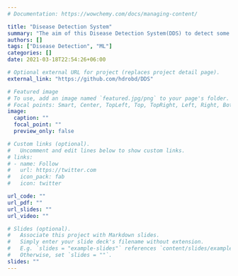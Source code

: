 ```yaml
---
# Documentation: https://wowchemy.com/docs/managing-content/

title: "Disease Detection System"
summary: "The aim of this Disease Detection System(DDS) to detect some disease by using machine learning techniques."
authors: []
tags: ["Disease Detection", "ML"]
categories: []
date: 2021-03-18T22:54:26+06:00

# Optional external URL for project (replaces project detail page).
external_link: "https://github.com/hdrobd/DDS"

# Featured image
# To use, add an image named `featured.jpg/png` to your page's folder.
# Focal points: Smart, Center, TopLeft, Top, TopRight, Left, Right, BottomLeft, Bottom, BottomRight.
image:
  caption: ""
  focal_point: ""
  preview_only: false

# Custom links (optional).
#   Uncomment and edit lines below to show custom links.
# links:
# - name: Follow
#   url: https://twitter.com
#   icon_pack: fab
#   icon: twitter

url_code: ""
url_pdf: ""
url_slides: ""
url_video: ""

# Slides (optional).
#   Associate this project with Markdown slides.
#   Simply enter your slide deck's filename without extension.
#   E.g. `slides = "example-slides"` references `content/slides/example-slides.md`.
#   Otherwise, set `slides = ""`.
slides: ""
---
```

